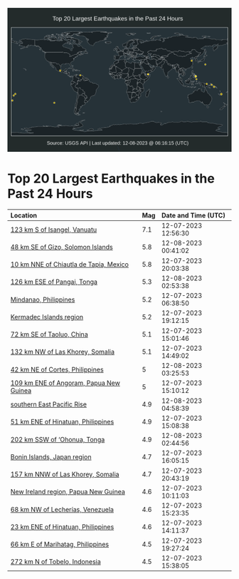 ![Map](./map.png)

# Top 20 Largest Earthquakes in the Past 24 Hours

| Location | Mag | Date and Time (UTC) |
|:---|:---|:---|
| [123 km S of Isangel, Vanuatu](https://earthquake.usgs.gov/earthquakes/eventpage/us7000lgwp) | 7.1 | 12-07-2023 12:56:30 |
| [48 km SE of Gizo, Solomon Islands](https://earthquake.usgs.gov/earthquakes/eventpage/us7000lh76) | 5.8 | 12-08-2023 00:41:02 |
| [10 km NNE of Chiautla de Tapia, Mexico](https://earthquake.usgs.gov/earthquakes/eventpage/us7000lh50) | 5.8 | 12-07-2023 20:03:38 |
| [126 km ESE of Pangai, Tonga](https://earthquake.usgs.gov/earthquakes/eventpage/us7000lh7w) | 5.3 | 12-08-2023 02:53:38 |
| [Mindanao, Philippines](https://earthquake.usgs.gov/earthquakes/eventpage/us7000lguu) | 5.2 | 12-07-2023 06:38:50 |
| [Kermadec Islands region](https://earthquake.usgs.gov/earthquakes/eventpage/us7000lh4u) | 5.2 | 12-07-2023 19:12:15 |
| [72 km SE of Taoluo, China](https://earthquake.usgs.gov/earthquakes/eventpage/us7000lgxu) | 5.1 | 12-07-2023 15:01:46 |
| [132 km NW of Las Khorey, Somalia](https://earthquake.usgs.gov/earthquakes/eventpage/us7000lgxl) | 5.1 | 12-07-2023 14:49:02 |
| [42 km NE of Cortes, Philippines](https://earthquake.usgs.gov/earthquakes/eventpage/us7000lh80) | 5 | 12-08-2023 03:25:53 |
| [109 km ENE of Angoram, Papua New Guinea](https://earthquake.usgs.gov/earthquakes/eventpage/us7000lgxs) | 5 | 12-07-2023 15:10:12 |
| [southern East Pacific Rise](https://earthquake.usgs.gov/earthquakes/eventpage/us7000lh8k) | 4.9 | 12-08-2023 04:58:39 |
| [51 km ENE of Hinatuan, Philippines](https://earthquake.usgs.gov/earthquakes/eventpage/us7000lgxq) | 4.9 | 12-07-2023 15:08:38 |
| [202 km SSW of ‘Ohonua, Tonga](https://earthquake.usgs.gov/earthquakes/eventpage/us7000lh7t) | 4.9 | 12-08-2023 02:44:56 |
| [Bonin Islands, Japan region](https://earthquake.usgs.gov/earthquakes/eventpage/us7000lgy8) | 4.7 | 12-07-2023 16:05:15 |
| [157 km NNW of Las Khorey, Somalia](https://earthquake.usgs.gov/earthquakes/eventpage/us7000lh5r) | 4.7 | 12-07-2023 20:43:19 |
| [New Ireland region, Papua New Guinea](https://earthquake.usgs.gov/earthquakes/eventpage/us7000lgvu) | 4.6 | 12-07-2023 10:11:03 |
| [68 km NW of Lecherías, Venezuela](https://earthquake.usgs.gov/earthquakes/eventpage/us7000lgxw) | 4.6 | 12-07-2023 15:23:35 |
| [23 km ENE of Hinatuan, Philippines](https://earthquake.usgs.gov/earthquakes/eventpage/us7000lgxi) | 4.6 | 12-07-2023 14:11:37 |
| [66 km E of Marihatag, Philippines](https://earthquake.usgs.gov/earthquakes/eventpage/us7000lh4x) | 4.5 | 12-07-2023 19:27:24 |
| [272 km N of Tobelo, Indonesia](https://earthquake.usgs.gov/earthquakes/eventpage/us7000lgxv) | 4.5 | 12-07-2023 15:38:05 |

